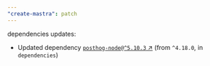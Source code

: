 ```yaml
---
"create-mastra": patch
---
```

dependencies updates:
  - Updated dependency [`posthog-node@^5.10.3` ↗︎](https://www.npmjs.com/package/posthog-node/v/5.10.3) (from `^4.18.0`, in `dependencies`)
